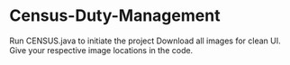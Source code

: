 # Census-Duty-Management
Run CENSUS.java to initiate the project
Download all images for clean UI.
Give your respective image locations in the code.
